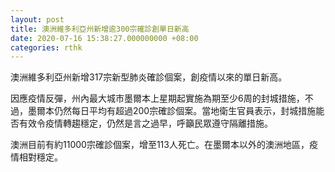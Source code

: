 ```yaml
---
layout: post
title: 澳洲維多利亞州新增逾300宗確診創單日新高
date: 2020-07-16 15:38:27.000000000 +08:00
categories: rthk
---
```


澳洲維多利亞州新增317宗新型肺炎確診個案，創疫情以來的單日新高。

因應疫情反彈，州內最大城市墨爾本上星期起實施為期至少6周的封城措施，不過，墨爾本仍然每日平均有超過200宗確診個案。當地衛生官員表示，封城措施能否有效令疫情轉趨穩定，仍然是言之過早，呼籲民眾遵守隔離措施。

澳洲目前有約11000宗確診個案，增至113人死亡。在墨爾本以外的澳洲地區，疫情相對穩定。
